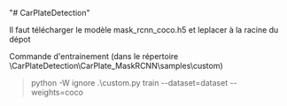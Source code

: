 "# CarPlateDetection" 

Il faut télécharger le modèle mask_rcnn_coco.h5 et leplacer à la racine du dépot


Commande d'entrainement (dans le répertoire \CarPlateDetection\CarPlate_MaskRCNN\samples\custom)


> python -W ignore .\custom.py train --dataset=dataset --weights=coco